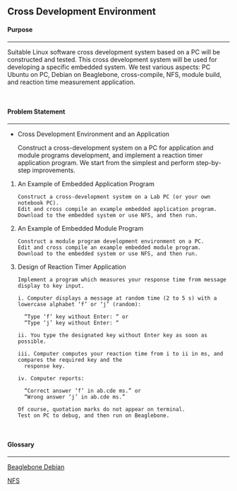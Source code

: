 ## Cross Development Environment

#### **Purpose**

---

Suitable Linux software cross development system based on a PC will be constructed and tested. This cross development system will be used for developing a specific embedded system. We test various aspects: PC Ubuntu on PC, Debian on Beaglebone, cross-compile, NFS, module build, and reaction time measurement application.

<br>

#### **Problem Statement**

---

- Cross Development Environment and an Application

  Construct a cross-development system on a PC for application and module programs development, and implement a reaction timer application program.
  We start from the simplest and perform step-by-step improvements.

1.  An Example of Embedded Application Program

    ```
    Construct a cross-development system on a Lab PC (or your own notebook PC).
    Edit and cross compile an example embedded application program.
    Download to the embedded system or use NFS, and then run.
    ```

2.  An Example of Embedded Module Program

    ```
    Construct a module program development environment on a PC.
    Edit and cross compile an example embedded module program.
    Download to the embedded system or use NFS, and then run.
    ```

3.  Design of Reaction Timer Application

    ```
    Implement a program which measures your response time from message display to key input.

    i. Computer displays a message at random time (2 to 5 s) with a lowercase alphabet ‘f’ or ‘j’ (random):

      “Type ‘f’ key without Enter: “ or
      “Type ‘j’ key without Enter: “

    ii. You type the designated key without Enter key as soon as possible.

    iii. Computer computes your reaction time from i to ii in ms, and compares the required key and the
      response key.

    iv. Computer reports:

      “Correct answer ‘f’ in ab.cde ms.” or
      “Wrong answer ‘j’ in ab.cde ms.”

    Of course, quotation marks do not appear on terminal.
    Test on PC to debug, and then run on Beaglebone.
    ```

<br>

#### **Glossary**

---

[Beaglebone Debian](https://velog.io/@chunjakim/Beaglebone-Debian)

[NFS](https://velog.io/@chunjakim/NFSNetwork-File-System)
